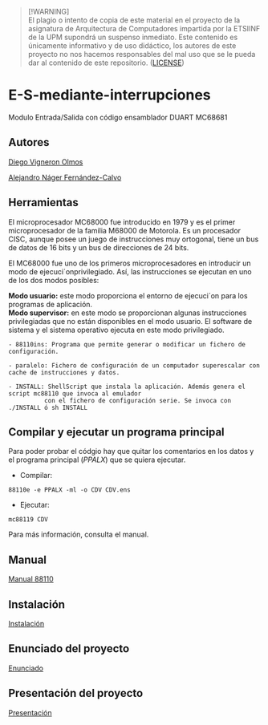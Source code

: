 >[!WARNING]\
>El plagio o intento de copia de este material en el proyecto de la asignatura de Arquitectura de Computadores impartida por la ETSIINF de la UPM supondrá un suspenso inmediato. Este contenido es únicamente informativo y de uso didáctico, los autores de este proyecto no nos hacemos responsables del mal uso que se le pueda dar al contenido de este repositorio. ([LICENSE](/LICENSE))

# E-S-mediante-interrupciones
Modulo Entrada/Salida con código ensamblador DUART MC68681

## Autores
[Diego Vigneron Olmos](https://github.com/diegovoos)

[Alejandro Náger Fernández-Calvo](https://github.com/aleexnager)

## Herramientas
El microprocesador MC68000 fue introducido en 1979 y es el primer microprocesador de la familia M68000 de Motorola. Es un procesador CISC, aunque posee un juego de instrucciones muy ortogonal, tiene un bus de datos de 16 bits y un bus de direcciones de 24 bits.  

El MC68000 fue uno de los primeros microprocesadores en introducir un modo de ejecuci´onprivilegiado. Así, las instrucciones se ejecutan en uno de los dos modos posibles:  

**Modo usuario:** este modo proporciona el entorno de ejecuci´on para los programas de aplicación.  
**Modo supervisor:** en este modo se proporcionan algunas instrucciones privilegiadas que no están disponibles en el modo usuario. El software de sistema y el sistema operativo ejecuta en este modo privilegiado.  

```
- 88110ins: Programa que permite generar o modificar un fichero de configuración. 
 
- paralelo: Fichero de configuración de un computador superescalar con cache de instrucciones y datos. 
 
- INSTALL: ShellScript que instala la aplicación. Además genera el script mc88110 que invoca al emulador 
          con el fichero de configuración serie. Se invoca con ./INSTALL ó sh INSTALL
```
## Compilar y ejecutar un programa principal
Para poder probar el códgio hay que quitar los comentarios en los datos y el programa principal (_PPALX_) que se quiera ejecutar.

- Compilar:
```
88110e -e PPALX -ml -o CDV CDV.ens
```
- Ejecutar:
```
mc88119 CDV
```
Para más información, consulta el manual.

## Manual
[Manual 88110](/doc/Manual88110.pdf)

## Instalación
[Instalación](/doc/instala.pdf)

## Enunciado del proyecto
[Enunciado](/doc/enunciado.pdf)

## Presentación del proyecto
[Presentación](/doc/presentacion.pdf)
